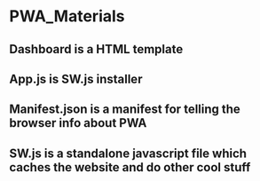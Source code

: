 # PWA_Materials

## Dashboard is a HTML template
## App.js is SW.js installer
## Manifest.json is a manifest for telling the browser info about PWA
## SW.js is a standalone javascript file which caches the website and do other cool stuff
